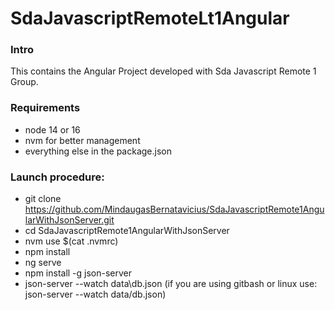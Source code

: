 # SdaJavascriptRemoteLt1Angular

### Intro
This contains the Angular Project developed with Sda Javascript Remote 1 Group.

### Requirements
- node 14 or 16
- nvm for better management
- everything else in the package.json

### Launch procedure:
- git clone https://github.com/MindaugasBernatavicius/SdaJavascriptRemote1AngularWithJsonServer.git
- cd SdaJavascriptRemote1AngularWithJsonServer
- nvm use $(cat .nvmrc)
- npm install
- ng serve
- npm install -g json-server
- json-server --watch data\db.json (if you are using gitbash or linux use: json-server --watch data/db.json)
